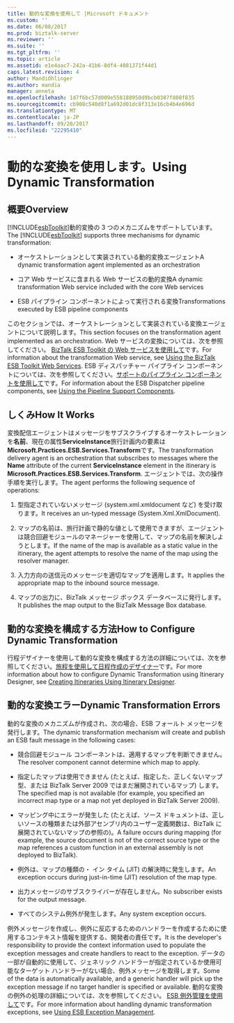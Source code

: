 ```yaml
---
title: 動的な変換を使用して |Microsoft ドキュメント
ms.custom: ''
ms.date: 06/08/2017
ms.prod: biztalk-server
ms.reviewer: ''
ms.suite: ''
ms.tgt_pltfrm: ''
ms.topic: article
ms.assetid: e1e4aac7-242a-41b6-8df4-4881371f44d1
caps.latest.revision: 4
author: MandiOhlinger
ms.author: mandia
manager: anneta
ms.openlocfilehash: 1d7f6bc57d009e558188950d9bcb0387f808f835
ms.sourcegitcommit: cb908c540d8f1a692d01dc8f313e16cb4b4e696d
ms.translationtype: MT
ms.contentlocale: ja-JP
ms.lasthandoff: 09/20/2017
ms.locfileid: "22295410"
---
```

# <a name="using-dynamic-transformation"></a><span data-ttu-id="e3f6f-102">動的な変換を使用します。</span><span class="sxs-lookup"><span data-stu-id="e3f6f-102">Using Dynamic Transformation</span></span>
## <a name="overview"></a><span data-ttu-id="e3f6f-103">概要</span><span class="sxs-lookup"><span data-stu-id="e3f6f-103">Overview</span></span>  
 <span data-ttu-id="e3f6f-104">[!INCLUDE[esbToolkit](../includes/esbtoolkit-md.md)]動的変換の 3 つのメカニズムをサポートしています。</span><span class="sxs-lookup"><span data-stu-id="e3f6f-104">The [!INCLUDE[esbToolkit](../includes/esbtoolkit-md.md)] supports three mechanisms for dynamic transformation:</span></span>  
  
-   <span data-ttu-id="e3f6f-105">オーケストレーションとして実装されている動的変換エージェント</span><span class="sxs-lookup"><span data-stu-id="e3f6f-105">A dynamic transformation agent implemented as an orchestration</span></span>  
  
-   <span data-ttu-id="e3f6f-106">コア Web サービスに含まれる Web サービスの動的変換</span><span class="sxs-lookup"><span data-stu-id="e3f6f-106">A dynamic transformation Web service included with the core Web services</span></span>  
  
-   <span data-ttu-id="e3f6f-107">ESB パイプライン コンポーネントによって実行される変換</span><span class="sxs-lookup"><span data-stu-id="e3f6f-107">Transformations executed by ESB pipeline components</span></span>  
  
 <span data-ttu-id="e3f6f-108">このセクションでは、オーケストレーションとして実装されている変換エージェントについて説明します。</span><span class="sxs-lookup"><span data-stu-id="e3f6f-108">This section focuses on the transformation agent implemented as an orchestration.</span></span> <span data-ttu-id="e3f6f-109">Web サービスの変換については、次を参照してください。 [BizTalk ESB Toolkit の Web サービスを使用して](../esb-toolkit/using-the-biztalk-esb-toolkit-web-services.md)です。</span><span class="sxs-lookup"><span data-stu-id="e3f6f-109">For information about the transformation Web service, see [Using the BizTalk ESB Toolkit Web Services](../esb-toolkit/using-the-biztalk-esb-toolkit-web-services.md).</span></span> <span data-ttu-id="e3f6f-110">ESB ディスパッチャー パイプライン コンポーネントについては、次を参照してください。[サポートのパイプライン コンポーネントを使用して](../esb-toolkit/using-the-pipeline-support-components.md)です。</span><span class="sxs-lookup"><span data-stu-id="e3f6f-110">For information about the ESB Dispatcher pipeline components, see [Using the Pipeline Support Components](../esb-toolkit/using-the-pipeline-support-components.md).</span></span>  
  
## <a name="how-it-works"></a><span data-ttu-id="e3f6f-111">しくみ</span><span class="sxs-lookup"><span data-stu-id="e3f6f-111">How It Works</span></span>  
 <span data-ttu-id="e3f6f-112">変換配信エージェントはメッセージをサブスクライブするオーケストレーションを**名前**、現在の属性**ServiceInstance**旅行計画内の要素は**Microsoft.Practices.ESB.Services.Transform**です。</span><span class="sxs-lookup"><span data-stu-id="e3f6f-112">The transformation delivery agent is an orchestration that subscribes to messages where the **Name** attribute of the current **ServiceInstance** element in the itinerary is **Microsoft.Practices.ESB.Services.Transform**.</span></span> <span data-ttu-id="e3f6f-113">エージェントでは、次の操作手順を実行します。</span><span class="sxs-lookup"><span data-stu-id="e3f6f-113">The agent performs the following sequence of operations:</span></span>  
  
1.  <span data-ttu-id="e3f6f-114">型指定されていないメッセージ (system.xml.xmldocument など) を受け取ります。</span><span class="sxs-lookup"><span data-stu-id="e3f6f-114">It receives an un-typed message (System.Xml.XmlDocument).</span></span>  
  
2.  <span data-ttu-id="e3f6f-115">マップの名前は、旅行計画で静的な値として使用できますが、エージェントは競合回避モジュールのマネージャーを使用して、マップの名前を解決しようとします。</span><span class="sxs-lookup"><span data-stu-id="e3f6f-115">If the name of the map is available as a static value in the itinerary, the agent attempts to resolve the name of the map using the resolver manager.</span></span>  
  
3.  <span data-ttu-id="e3f6f-116">入力方向の送信元のメッセージを適切なマップを適用します。</span><span class="sxs-lookup"><span data-stu-id="e3f6f-116">It applies the appropriate map to the inbound source message.</span></span>  
  
4.  <span data-ttu-id="e3f6f-117">マップの出力に、BizTalk メッセージ ボックス データベースに発行します。</span><span class="sxs-lookup"><span data-stu-id="e3f6f-117">It publishes the map output to the BizTalk Message Box database.</span></span>  
  
## <a name="how-to-configure-dynamic-transformation"></a><span data-ttu-id="e3f6f-118">動的な変換を構成する方法</span><span class="sxs-lookup"><span data-stu-id="e3f6f-118">How to Configure Dynamic Transformation</span></span>  
 <span data-ttu-id="e3f6f-119">行程デザイナーを使用して動的な変換を構成する方法の詳細については、次を参照してください。[旅程を使用して日程作成のデザイナー](../esb-toolkit/creating-itineraries-using-itinerary-designer.md)です。</span><span class="sxs-lookup"><span data-stu-id="e3f6f-119">For more information about how to configure Dynamic Transformation using Itinerary Designer, see [Creating Itineraries Using Itinerary Designer](../esb-toolkit/creating-itineraries-using-itinerary-designer.md).</span></span>  
  
## <a name="dynamic-transformation-errors"></a><span data-ttu-id="e3f6f-120">動的な変換エラー</span><span class="sxs-lookup"><span data-stu-id="e3f6f-120">Dynamic Transformation Errors</span></span>  
 <span data-ttu-id="e3f6f-121">動的な変換のメカニズムが作成され、次の場合、ESB フォールト メッセージを発行します。</span><span class="sxs-lookup"><span data-stu-id="e3f6f-121">The dynamic transformation mechanism will create and publish an ESB fault message in the following cases:</span></span>  
  
-   <span data-ttu-id="e3f6f-122">競合回避モジュール コンポーネントは、適用するマップを判断できません。</span><span class="sxs-lookup"><span data-stu-id="e3f6f-122">The resolver component cannot determine which map to apply.</span></span>  
  
-   <span data-ttu-id="e3f6f-123">指定したマップは使用できません (たとえば、指定した、正しくないマップ型、または BizTalk Server 2009 ではまだ展開されているマップ) します。</span><span class="sxs-lookup"><span data-stu-id="e3f6f-123">The specified map is not available (for example, you specified an incorrect map type or a map not yet deployed in BizTalk Server 2009).</span></span>  
  
-   <span data-ttu-id="e3f6f-124">マッピング中にエラーが発生した (たとえば、ソース ドキュメントは、正しいソースの種類または外部アセンブリ内のユーザー定義関数は、BizTalk に展開されていないマップの参照の)。</span><span class="sxs-lookup"><span data-stu-id="e3f6f-124">A failure occurs during mapping (for example, the source document is not of the correct source type or the map references a custom function in an external assembly is not deployed to BizTalk).</span></span>  
  
-   <span data-ttu-id="e3f6f-125">例外は、マップの種類の・ イン タイム (JIT) の解決時に発生します。</span><span class="sxs-lookup"><span data-stu-id="e3f6f-125">An exception occurs during just-in-time (JIT) resolution of the map type.</span></span>  
  
-   <span data-ttu-id="e3f6f-126">出力メッセージのサブスクライバーが存在しません。</span><span class="sxs-lookup"><span data-stu-id="e3f6f-126">No subscriber exists for the output message.</span></span>  
  
-   <span data-ttu-id="e3f6f-127">すべてのシステム例外が発生します。</span><span class="sxs-lookup"><span data-stu-id="e3f6f-127">Any system exception occurs.</span></span>  
  
 <span data-ttu-id="e3f6f-128">例外メッセージを作成し、例外に反応するためのハンドラーを作成するために使用するコンテキスト情報を提供する、開発者の責任です。</span><span class="sxs-lookup"><span data-stu-id="e3f6f-128">It is the developer's responsibility to provide the context information used to populate the exception messages and create handlers to react to the exception.</span></span> <span data-ttu-id="e3f6f-129">データの一部が自動的に使用して、ジェネリック ハンドラーが指定されているか使用可能なターゲット ハンドラーがない場合、例外メッセージを取得します。</span><span class="sxs-lookup"><span data-stu-id="e3f6f-129">Some of the data is automatically available, and a generic handler will pick up the exception message if no target handler is specified or available.</span></span> <span data-ttu-id="e3f6f-130">動的な変換の例外の処理の詳細については、次を参照してください。 [ESB 例外管理を使用して](../esb-toolkit/using-esb-exception-management.md)です。</span><span class="sxs-lookup"><span data-stu-id="e3f6f-130">For more information about handling dynamic transformation exceptions, see [Using ESB Exception Management](../esb-toolkit/using-esb-exception-management.md).</span></span>